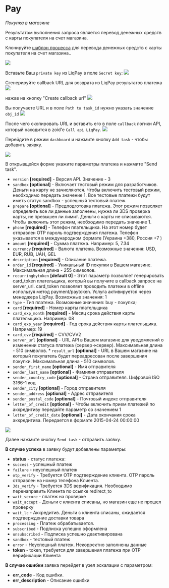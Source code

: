 # Pay

*Покупка в магазине*

Результатом выполнения запроса является перевод денежных средств с карты покупателя на счет магазина.

Клонируйте [шаблон процесса](https://www.corezoid.com/admin/edit_conv/27726/5060) для перевода денежных средств с карты покупателя на счет магазина..


![](../img/mandrill_copy_conveyor.png)

Вставьте Ваш `private key` из LiqPay в поле `Secret key`:
![](../img/api_secret_outer.png)

Сгенерируйте callback URL для возврата из LiqPay результатов платежа
![](../img/LiqPay_callback_url.png)

нажав на кнопку "Create callback url"
![](../img/LiqPay_callback_url_generate.png)

Вы получаете URL и в поле `Path to task_id` нужно указать значение `obj_id`
![](../img/LiqPay_callback_url_copy.png)

После чего скопировать URL и вставить его в поле `callback` логики API, который находится в zoid'е `Call api LiqPay`.
![](../img/LiqPay_callback_url_insert.png)

Перейдите в режим `dashboard` и нажмите кнопку `Add task` - чтобы добавить  заявку.

![](../img/mandrill_dashboard.png)

В открывщейся форме укажите параметры платежа и нажмите "Send task".

* `version` **[required]** - Версия API. Значение - 3
* `sandbox` **[optional]** - Включает тестовый режим для разработчиков. Деньги на карту не зачисляются. Чтобы включить тестовый режим, необходимо передать значение 1. Все тестовые платежи будут иметь статус sandbox - успешный тестовый платеж.
* `prepare` **[optional]** - Предподготовка платежа. Этот режим позволяет определить все ли данные заполнены, нужна ли 3DS проверка карты, не превышен ли лимит. Деньги с карты не списываются. Чтобы включить этот режим, необходимо передать значение 1.     
* `phone` **[required]** - Телефон плательщика. На этот номер будет отправлен OTP пароль подтверждения платежа. Телефон указывается в международном формате (Украина +380, Россия +7 ) 
* `amount` **[required]** - Сумма платежа. Например: 5, 7.34 
* `currency` **[required]** - Валюта платежа. Возможные значения: USD, EUR, RUB, UAH, GEL 
* `description` **[required]** - Описание платежа. 
* `order_id` **[required]** - Уникальный ID покупки в Вашем магазине. Максимальная длина - 255 символов. 
* `recurringbytoken` **[default 0]** - Этот параметр позволяет генерировать card_token плательщика, который вы получите в callback запросе на server_url. card_token позволяет проводить платежи в offline используя метод payment/paytoken. Услуга активируется через менеджера LiqPay. Возможные значения: 1
* `type` - Тип платежа. Возможные значения: buy - покупка; 
* `card` **[required]** - Номер карты плательщика 
* `card_exp_month` **[required]** - Месяц срока действия карты плательщика. Например: 08 
* `card_exp_year` **[required]** - Год срока действия карты плательщика. Например: 19 
* `card_cvv` **[required]** - CVV/CVV2 
* `server_url` **[optional]** - URL API в Вашем магазине для уведомлений о изменении статуса платежа (сервер->сервер). Максимальная длина - 510 символов. * `result_url` **[optional]** - URL в Вашем магазине на который покупатель будет переадресован после завершения покупки. Максимальная длина - 510 символов.
* `sender_first_name` **[optional]** - Имя отправителя
* `sender_last_name` **[optional]** - Фамилия отправителя
* `sender_country_code` **[optional]** - Страна отправителя. Цифровой ISO 3166-1 код
* `sender_city` **[optional]** - Город отправителя     
* `sender_address` **[optional]** - Адрес отправителя
* `sender_postal_code` **[optional]** - Почтовый индекс отправителя 
* `letter_of_credit` **[optional]** - Чтобы включить прием платежей по аккредитиву передайте параметр со значением 1     
* `letter_of_credit_date` **[optional]** - Дата окончания срока аккредитива. Передается в формате 2015-04-24 00:00:00     

![](../img/pay_task.png)

Далее нажмите кнопку `Send task` - отправить заявку.

**В случае успеха** в заявку будут добавлены параметры:
* **status**  - cтатус платежа:
 * `success` - успешный платеж
 * `failure` - неуспешный платеж
 * `otp_verify` - Требуется OTP подтверждение клиента. OTP пароль
   отправлен на номер телефона Клиента.
 * `3ds_verify` - Требуется 3DS верификация. Необходимо
   перенаправить Клиента по ссылке redirect_to
 * `wait_secure` - платеж на проверке
 * `wait_accept` - Деньги с клиента списаны, но магазин еще не
   прошел проверку
 * `wait_lc` - Аккредитив. Деньги с клиента списаны, ожидается
   подтверждение доставки товара
 * `processing` - Платеж обрабатывается.
 * `subscribed` - Подписка успешно оформлена
 * `unsubscribed` - Подписка успешно деактивирована
 * `sandbox` - тестовый платеж
 * `error` - Неуспешный платеж. Некорректно заполнены данные
* **token** - token, требуется для завершения платежа при OTP верификации Клиента     

**В случае ошибки** заявка перейдет в узел эскалации с параметром:
* **err_code** - Код ошибки.     
* **err_description** - Описание ошибки   


